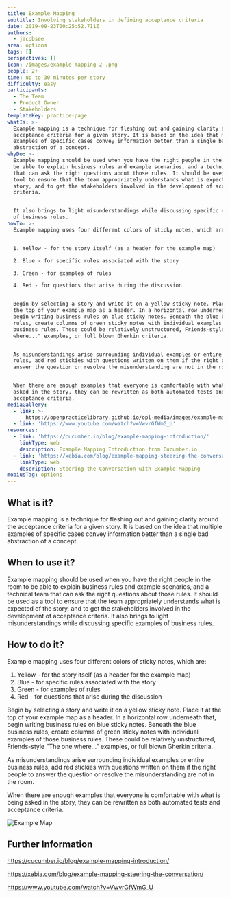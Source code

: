 ```yaml
---
title: Example Mapping
subtitle: Involving stakeholders in defining acceptance criteria
date: 2019-09-23T00:25:52.711Z
authors:
  - jacobsee
area: options
tags: []
perspectives: []
icon: /images/example-mapping-2-.png
people: 2+
time: up to 30 minutes per story
difficulty: easy
participants:
  - The Team
  - Product Owner
  - Stakeholders
templateKey: practice-page
whatIs: >-
  Example mapping is a technique for fleshing out and gaining clarity around the
  acceptance criteria for a given story. It is based on the idea that multiple
  examples of specific cases convey information better than a single bad
  abstraction of a concept.
whyDo: >-
  Example mapping should be used when you have the right people in the room to
  be able to explain business rules and example scenarios, and a technical team
  that can ask the right questions about those rules. It should be used as a
  tool to ensure that the team appropriately understands what is expected of the
  story, and to get the stakeholders involved in the development of acceptance
  criteria. 


  It also brings to light misunderstandings while discussing specific examples
  of business rules.
howTo: >-
  Example mapping uses four different colors of sticky notes, which are:


  1. Yellow - for the story itself (as a header for the example map)

  2. Blue - for specific rules associated with the story

  3. Green - for examples of rules

  4. Red - for questions that arise during the discussion


  Begin by selecting a story and write it on a yellow sticky note. Place it at
  the top of your example map as a header. In a horizontal row underneath that,
  begin writing business rules on blue sticky notes. Beneath the blue business
  rules, create columns of green sticky notes with individual examples of those
  business rules. These could be relatively unstructured, Friends-style "The one
  where..." examples, or full blown Gherkin criteria.


  As misunderstandings arise surrounding individual examples or entire business
  rules, add red stickies with questions written on them if the right people to
  answer the question or resolve the misunderstanding are not in the room.


  When there are enough examples that everyone is comfortable with what is being
  asked in the story, they can be rewritten as both automated tests and
  acceptance criteria.
mediaGallery:
  - link: >-
      https://openpracticelibrary.github.io/opl-media/images/example-mapping-2-.png
  - link: 'https://www.youtube.com/watch?v=VwvrGfWmG_U'
resources:
  - link: 'https://cucumber.io/blog/example-mapping-introduction/'
    linkType: web
    description: Example Mapping Introduction from Cucumber.io
  - link: 'https://xebia.com/blog/example-mapping-steering-the-conversation/'
    linkType: web
    description: Steering the Conversation with Example Mapping
mobiusTag: options
---
```

## What is it?

Example mapping is a technique for fleshing out and gaining clarity around the acceptance criteria for a given story. It is based on the idea that multiple examples of specific cases convey information better than a single bad abstraction of a concept.

## When to use it?

Example mapping should be used when you have the right people in the room to be able to explain business rules and example scenarios, and a technical team that can ask the right questions about those rules. It should be used as a tool to ensure that the team appropriately understands what is expected of the story, and to get the stakeholders involved in the development of acceptance criteria. It also brings to light misunderstandings while discussing specific examples of business rules.

## How to do it?

Example mapping uses four different colors of sticky notes, which are:

1. Yellow - for the story itself (as a header for the example map)
2. Blue - for specific rules associated with the story
3. Green - for examples of rules
4. Red - for questions that arise during the discussion

Begin by selecting a story and write it on a yellow sticky note. Place it at the top of your example map as a header. In a horizontal row underneath that, begin writing business rules on blue sticky notes. Beneath the blue business rules, create columns of green sticky notes with individual examples of those business rules. These could be relatively unstructured, Friends-style "The one where..." examples, or full blown Gherkin criteria.

As misunderstandings arise surrounding individual examples or entire business rules, add red stickies with questions written on them if the right people to answer the question or resolve the misunderstanding are not in the room.

When there are enough examples that everyone is comfortable with what is being asked in the story, they can be rewritten as both automated tests and acceptance criteria.

![](/images/example-mapping-2-.png "Example Map")

## Further Information

<https://cucumber.io/blog/example-mapping-introduction/>

<https://xebia.com/blog/example-mapping-steering-the-conversation/>

<https://www.youtube.com/watch?v=VwvrGfWmG_U>
